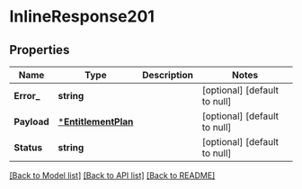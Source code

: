 # InlineResponse201

## Properties

Name | Type | Description | Notes
------------ | ------------- | ------------- | -------------
**Error_** | **string** |  | [optional] [default to null]
**Payload** | [***EntitlementPlan**](EntitlementPlan.md) |  | [optional] [default to null]
**Status** | **string** |  | [optional] [default to null]

[[Back to Model list]](../README.md#documentation-for-models) [[Back to API list]](../README.md#documentation-for-api-endpoints) [[Back to README]](../README.md)

